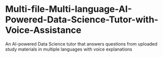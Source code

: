 # Multi-file-Multi-language-AI-Powered-Data-Science-Tutor-with-Voice-Assistance
An AI-powered Data Science tutor that answers questions from uploaded study materials in multiple languages with voice explanations
